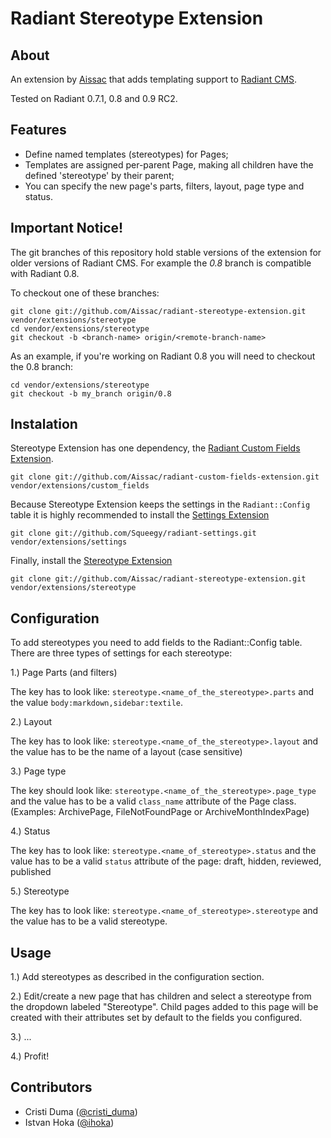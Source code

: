 Radiant Stereotype Extension
===

About
---

An extension by [Aissac][aissac] that adds templating support to [Radiant CMS][radiant].

Tested on Radiant 0.7.1, 0.8 and 0.9 RC2.
 
Features
---

* Define named templates (stereotypes) for Pages;
* Templates are assigned per-parent Page, making all children have the defined 'stereotype' by their parent;
* You can specify the new page's parts, filters, layout, page type and status.

Important Notice!
---

The git branches of this repository hold stable versions of the extension for older versions of Radiant CMS. For example the _0.8_ branch is compatible with Radiant 0.8. 

To checkout one of these branches:

    git clone git://github.com/Aissac/radiant-stereotype-extension.git vendor/extensions/stereotype
    cd vendor/extensions/stereotype
    git checkout -b <branch-name> origin/<remote-branch-name>

As an example, if you're working on Radiant 0.8 you will need to checkout the 0.8 branch:
    
    cd vendor/extensions/stereotype
    git checkout -b my_branch origin/0.8

Instalation
---

Stereotype Extension has one dependency, the [Radiant Custom Fields Extension][rcfe].

    git clone git://github.com/Aissac/radiant-custom-fields-extension.git vendor/extensions/custom_fields

Because Stereotype Extension keeps the settings in the `Radiant::Config` table it is highly recommended to install the [Settings Extension][rse]
  
    git clone git://github.com/Squeegy/radiant-settings.git vendor/extensions/settings
    
Finally, install the [Stereotype Extension][rste]

    git clone git://github.com/Aissac/radiant-stereotype-extension.git vendor/extensions/stereotype


Configuration
---

To add stereotypes you need to add fields to the Radiant::Config table. There are three types of settings for each stereotype:

1.) Page Parts (and filters)

The key has to look like: `stereotype.<name_of_the_stereotype>.parts` and the value `body:markdown,sidebar:textile`.

2.) Layout

The key has to look like: `stereotype.<name_of_the_stereotype>.layout` and the value has to be the name of a layout (case sensitive)

3.) Page type

The key should look like: `stereotype.<name_of_the_stereotype>.page_type` and the value has to be a valid `class_name` attribute of the Page class. (Examples: ArchivePage, FileNotFoundPage or ArchiveMonthIndexPage)

4.) Status

The key has to look like: `stereotype.<name_of_stereotype>.status` and the value has to be a valid `status` attribute of the page: draft, hidden, reviewed, published

5.) Stereotype

The key has to look like: `stereotype.<name_of_stereotype>.stereotype` and the value has to be a valid stereotype.

Usage
---

1.) Add stereotypes as described in the configuration section.

2.) Edit/create a new page that has children and select a stereotype from the dropdown labeled "Stereotype". Child pages added to this page will be created with their attributes set by default to the fields you configured.

3.) ...

4.) Profit!

Contributors
---

* Cristi Duma ([@cristi_duma][cd])
* Istvan Hoka ([@ihoka][ih])

[radiant]: http://radiantcms.org/
[aissac]: http://aissac.ro
[rste]: http://blog.aissac.ro/radiant/stereotype-extension
[rcfe]: http://blog.aissac.ro/radiant/custom-fields-extension
[rse]: http://github.com/Squeegy/radiant-settings/tree/master
[cd]: http://twitter.com/cristi_duma
[ih]: http://twitter.com/ihoka